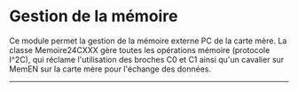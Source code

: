 <h1>Gestion de la mémoire</h1>

Ce module permet la gestion de la mémoire externe PC de la carte mère. La classe Memoire24CXXX
gère toutes les opérations mémoire (protocole I^2C), qui réclame l'utilisation des broches C0 et C1
ainsi qu'un cavalier sur MemEN sur la carte mère pour l'échange des données.
<hr>


